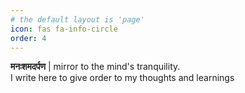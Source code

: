 ```yaml
---
# the default layout is 'page'
icon: fas fa-info-circle
order: 4
---
```


**मनःशमदर्पण** \| mirror to the mind's tranquility.
<br />
I write here to give order to my thoughts and learnings

